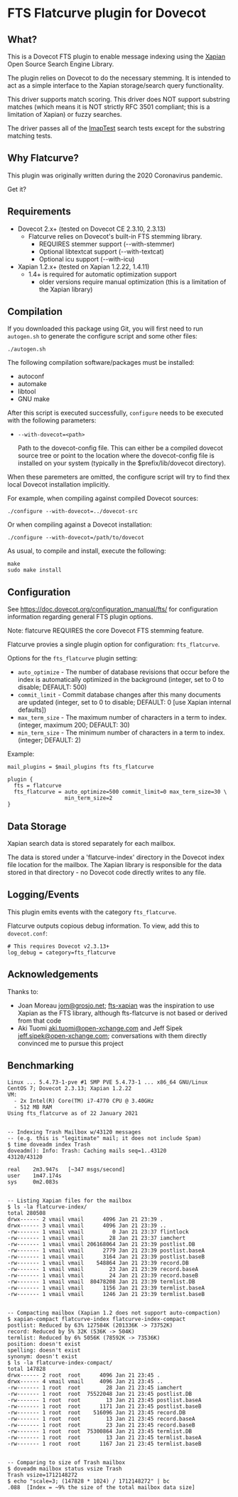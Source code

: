 FTS Flatcurve plugin for Dovecot
================================

What?
-----

This is a Dovecot FTS plugin to enable message indexing using the
[Xapian](https://xapian.org/) Open Source Search Engine Library.

The plugin relies on Dovecot to do the necessary stemming. It is intended
to act as a simple interface to the Xapian storage/search query
functionality.

This driver supports match scoring.  This driver does NOT support substring
matches (which means it is NOT strictly RFC 3501 compliant; this is a
limitation of Xapian) or fuzzy searches.

The driver passes all of the [ImapTest](https://imapwiki.org/ImapTest) search
tests except for the substring matching tests.


Why Flatcurve?
--------------

This plugin was originally written during the 2020 Coronavirus pandemic.

Get it?


Requirements
------------

* Dovecot 2.x+ (tested on Dovecot CE 2.3.10, 2.3.13)
  - Flatcurve relies on Dovecot's built-in FTS stemming library.
    - REQUIRES stemmer support (--with-stemmer)
    - Optional libtextcat support (--with-textcat)
    - Optional icu support (--with-icu)
* Xapian 1.2.x+ (tested on Xapian 1.2.22, 1.4.11)
  - 1.4+ is required for automatic optimization support
    - older versions require manual optimization (this is a limitation of the
      Xapian library)


Compilation
-----------

If you downloaded this package using Git, you will first need to run
`autogen.sh` to generate the configure script and some other files:

```
./autogen.sh
```

The following compilation software/packages must be installed:

 - autoconf
 - automake
 - libtool
 - GNU make

After this script is executed successfully, `configure` needs to be executed
with the following parameters:

 - `--with-dovecot=<path>`

   Path to the dovecot-config file. This can either be a compiled dovecot
   source tree or point to the location where the dovecot-config file is
   installed on your system (typically in the $prefix/lib/dovecot directory).

When these paremeters are omitted, the configure script will try to find thex
local Dovecot installation implicitly.

For example, when compiling against compiled Dovecot sources:

```
./configure --with-dovecot=../dovecot-src
```

Or when compiling against a Dovecot installation:

```
./configure --with-dovecot=/path/to/dovecot
```

As usual, to compile and install, execute the following:

```
make
sudo make install
```

Configuration
-------------

See https://doc.dovecot.org/configuration_manual/fts/ for configuration
information regarding general FTS plugin options.

Note: flatcurve REQUIRES the core Dovecot FTS stemming feature.

Flatcurve provies a single plugin option for configuration: `fts_flatcurve`.

Options for the `fts_flatcurve` plugin setting:

 - `auto_optimize` - The number of database revisions that occur before the
                     index is automatically optimized in the background
                     (integer, set to 0 to disable; DEFAULT: 500)
 - `commit_limit` - Commit database changes after this many documents are
                    updated
		    (integer, set to 0 to disable; DEFAULT: 0 [use Xapian
		     internal defaults])
 - `max_term_size` - The maximum number of characters in a term to index.
		     (integer, maximum 200; DEFAULT: 30) 
 - `min_term_size` - The minimum number of characters in a term to index.
		     (integer; DEFAULT: 2)

Example:

```
mail_plugins = $mail_plugins fts fts_flatcurve

plugin {
  fts = flatcurve
  fts_flatcurve = auto_optimize=500 commit_limit=0 max_term_size=30 \
                  min_term_size=2
}
```


Data Storage
------------

Xapian search data is stored separately for each mailbox.

The data is stored under a 'flatcurve-index' directory in the Dovecot index
file location for the mailbox.  The Xapian library is responsible for the
data stored in that directory - no Dovecot code directly writes to any file.


Logging/Events
--------------

This plugin emits events with the category `fts_flatcurve`.

Flatcurve outputs copious debug information.  To view, add this to
`dovecot.conf`:

```
# This requires Dovecot v2.3.13+
log_debug = category=fts_flatcurve
```


Acknowledgements
----------------

Thanks to:

- Joan Moreau <jom@grosjo.net>;
  [fts-xapian](https://github.com/grosjo/fts-xapian) was the inspiration to
  use Xapian as the FTS library, although fts-flatcurve is not based or
  derived from that code
- Aki Tuomi <aki.tuomi@open-xchange.com> and Jeff
  Sipek <jeff.sipek@open-xchange.com>; conversations with them directly
  convinced me to pursue this project


Benchmarking
------------
```
Linux ... 5.4.73-1-pve #1 SMP PVE 5.4.73-1 ... x86_64 GNU/Linux
CentOS 7; Dovecot 2.3.13; Xapian 1.2.22
VM:
  - 2x Intel(R) Core(TM) i7-4770 CPU @ 3.40GHz
  - 512 MB RAM
Using fts_flatcurve as of 22 January 2021


-- Indexing Trash Mailbox w/43120 messages
-- (e.g. this is "legitimate" mail; it does not include Spam)
$ time doveadm index Trash
doveadm(): Info: Trash: Caching mails seq=1..43120
43120/43120

real    2m3.947s   [~347 msgs/second]
user    1m47.174s
sys     0m2.083s


-- Listing Xapian files for the mailbox
$ ls -la flatcurve-index/
total 280508
drwx------ 2 vmail vmail      4096 Jan 21 23:39 .
drwx------ 3 vmail vmail      4096 Jan 21 23:39 ..
-rw------- 1 vmail vmail         0 Jan 21 23:37 flintlock
-rw------- 1 vmail vmail        28 Jan 21 23:37 iamchert
-rw------- 1 vmail vmail 206168064 Jan 21 23:39 postlist.DB
-rw------- 1 vmail vmail      2779 Jan 21 23:39 postlist.baseA
-rw------- 1 vmail vmail      3164 Jan 21 23:39 postlist.baseB
-rw------- 1 vmail vmail    548864 Jan 21 23:39 record.DB
-rw------- 1 vmail vmail        23 Jan 21 23:39 record.baseA
-rw------- 1 vmail vmail        24 Jan 21 23:39 record.baseB
-rw------- 1 vmail vmail  80478208 Jan 21 23:39 termlist.DB
-rw------- 1 vmail vmail      1156 Jan 21 23:39 termlist.baseA
-rw------- 1 vmail vmail      1246 Jan 21 23:39 termlist.baseB


-- Compacting mailbox (Xapian 1.2 does not support auto-compaction)
$ xapian-compact flatcurve-index flatcurve-index-compact
postlist: Reduced by 63% 127584K (201336K -> 73752K)
record: Reduced by 5% 32K (536K -> 504K)
termlist: Reduced by 6% 5056K (78592K -> 73536K)
position: doesn't exist
spelling: doesn't exist
synonym: doesn't exist
$ ls -la flatcurve-index-compact/
total 147828
drwx------ 2 root  root      4096 Jan 21 23:45 .
drwx------ 4 vmail vmail     4096 Jan 21 23:45 ..
-rw------- 1 root  root        28 Jan 21 23:45 iamchert
-rw------- 1 root  root  75522048 Jan 21 23:45 postlist.DB
-rw------- 1 root  root        13 Jan 21 23:45 postlist.baseA
-rw------- 1 root  root      1171 Jan 21 23:45 postlist.baseB
-rw------- 1 root  root    516096 Jan 21 23:45 record.DB
-rw------- 1 root  root        13 Jan 21 23:45 record.baseA
-rw------- 1 root  root        23 Jan 21 23:45 record.baseB
-rw------- 1 root  root  75300864 Jan 21 23:45 termlist.DB
-rw------- 1 root  root        13 Jan 21 23:45 termlist.baseA
-rw------- 1 root  root      1167 Jan 21 23:45 termlist.baseB


-- Comparing to size of Trash mailbox
$ doveadm mailbox status vsize Trash
Trash vsize=1712148272
$ echo "scale=3; (147828 * 1024) / 1712148272" | bc
.088  [Index = ~9% the size of the total mailbox data size]
```
